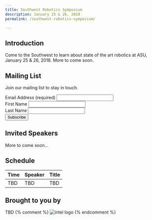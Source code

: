 ```yaml
---
title: Southwest Robotics Symposium
description: January 25 & 26, 2018
permalink: /southwest-robotics-symposium/

---
```


## Introduction

Come to the Southwest to learn about state of the art robotics at ASU, January 25 & 26, 2018.  More to come soon.

## Mailing List
Join our mailing list to stay in touch.

<form action="//popupcad.us11.list-manage.com/subscribe/post?u=09fb80f6d457bbf0912562cf5&amp;id=d75ecf69cf" method="post" id="mc-embedded-subscribe-form" name="mc-embedded-subscribe-form" class="validate" target="_blank" novalidate>
  <div class="row">
    <div class="col-sm-4">
      <div class="form-group">
        <label for="mce-EMAIL">Email Address (required)</label>
      	<input type="email" value="" name="EMAIL" class="form-control" id="mce-EMAIL">
      </div>
    </div>
    <div class="col-sm-4">
      <div class="form-group">
        <label for="mce-FNAME">First Name </label>
        <input type="text" value="" name="FNAME" class="form-control" id="mce-FNAME">
      </div>
    </div>
    <div class="col-sm-4">
      <div class="form-group">
        <label for="mce-LNAME">Last Name </label>
        <input type="text" value="" name="LNAME" class="form-control" id="mce-LNAME">
      </div>
    </div>
    <div id="mce-responses" class="clear">
      <div class="response" id="mce-error-response" style="display:none"></div>
      <div class="response" id="mce-success-response" style="display:none"></div>
    </div>
  </div>

  <div style="position: absolute; left: -5000px;" aria-hidden="true"><input type="text" name="b_09fb80f6d457bbf0912562cf5_d75ecf69cf" tabindex="-1" value=""></div>

  <div class="row">
    <div class="col-sm-4">
      <input type="submit" value="Subscribe" name="subscribe" id="mc-embedded-subscribe" class="button">
    </div>
  </div>

</form>

## Invited Speakers
More to come soon...

## Schedule

| Time | Speaker | Title |
|-|-|-|
| TBD | TBD | TBD |

## Brought to you by
TBD
{% comment %}
![intel logo]({{site.base_path}}/assets/images/intel.png)
{% endcomment %}

